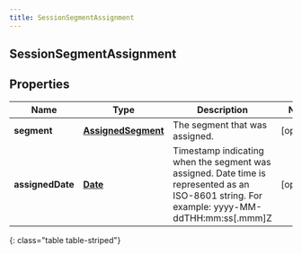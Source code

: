 ```yaml
---
title: SessionSegmentAssignment
---
```


## SessionSegmentAssignment

## Properties

| Name             | Type                                                           | Description                                                                                                                                 | Notes      |
| ---------------- | -------------------------------------------------------------- | ------------------------------------------------------------------------------------------------------------------------------------------- | ---------- |
| **segment**      | <!----><!---->[**AssignedSegment**](AssignedSegment.md)<!----> | The segment that was assigned.                                                                                                              | [optional] |
| **assignedDate** | <!----><!---->[**Date**](Date.md)<!---->                       | Timestamp indicating when the segment was assigned. Date time is represented as an ISO-8601 string. For example: yyyy-MM-ddTHH:mm:ss[.mmm]Z | [optional] |

{: class="table table-striped"}
